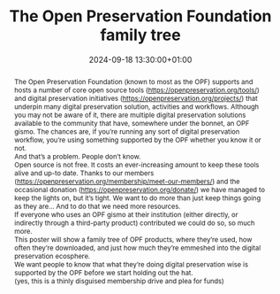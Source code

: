 ---
abstract: "The Open Preservation Foundation (known to most as the OPF) supports and
  hosts a number of core open source tools (https://openpreservation.org/tools/) and
  digital preservation initiatives (https://openpreservation.org/projects/) that underpin
  many digital preservation solution, activities and workflows. Although you may not
  be aware of it, there are multiple digital preservation solutions available to the
  community that have, somewhere under the bonnet, an OPF gismo. The chances are,
  if you’re running any sort of digital preservation workflow, you’re using something
  supported by the OPF whether you know it or not. \n\nAnd that’s a problem. People
  don’t know.\n\nOpen source is not free. It costs an ever-increasing amount to keep
  these tools alive and up-to date. Thanks to our members (https://openpreservation.org/membership/meet-our-members/)
  and the occasional donation (https://openpreservation.org/donate/) we have managed
  to keep the lights on, but it’s tight. We want to do more than just keep things
  going as they are… And to do that we need more resources.\n\nIf everyone who uses
  an OPF gismo at their institution (either directly, or indirectly through a third-party
  product) contributed we could do so, so much more.\n\nThis poster will show a family
  tree of OPF products, where they’re used, how often they’re downloaded, and just
  how much they’re emmeshed into the digital preservation ecosphere.\n\nWe want people
  to know that what they’re doing digital preservation wise is supported by the OPF
  before we start holding out the hat.\n\n(yes, this is a thinly disguised membership
  drive and plea for funds)"
creators:
- Carl Wilson
- Julie Allen
- Paul Stokes
- Remco van Veenendaal
- YANNICK GRANDCOLAS
date: 2024-09-18 13:30:00+01:00
document_url: https://drive.google.com/file/d/1Z1qUMATsp_ATXhfcPLo_O04owyaqd8cx/view?usp=drive_link
grand_parent: iPRES
institutions: []
keywords:
- information technology for dp
- from document to data
landing_page_url: https://zenodo.org/records/13744899
language: eng
layout: publication
license: Creative Commons Zero (CC0-1.0)
notes_url: ''
parent: iPRES 2024
publication_type: poster
size: null
slides_url: ''
source_name: iPRES
stream_url: ''
title: The Open Preservation Foundation family tree
year: 2024
---